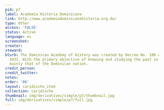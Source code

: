 ```yaml
---
pid: p7
label: Academia Historia Dominicana
link: http://www.academiadominicanahistoria.org.do/
type: Other
access: 'FALSE'
status: Active
language: es
screenshot: 
creator: 
steward: 
blurb: The Dominican Academy of History was created by Decree No. 186 of July 23,
  1931. With the primary objective of knowing and studying the past in general, and
  mainly that of the Dominican nation.
credit_person: 
credit_twitter: 
notes: 
order: '06'
layout: caridischo_item
collection: caridischo
thumbnail: img/derivatives/simple/p7/thumbnail.jpg
full: img/derivatives/simple/p7/full.jpg
---
```

